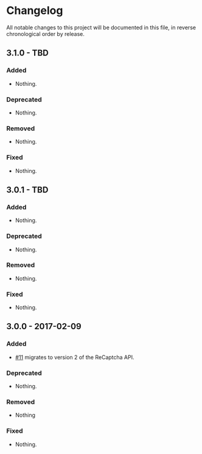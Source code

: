 # Changelog

All notable changes to this project will be documented in this file, in reverse chronological order by release.

## 3.1.0 - TBD

### Added

- Nothing.

### Deprecated

- Nothing.

### Removed

- Nothing.

### Fixed

- Nothing.

## 3.0.1 - TBD

### Added

- Nothing.

### Deprecated

- Nothing.

### Removed

- Nothing.

### Fixed

- Nothing.

## 3.0.0 - 2017-02-09

### Added

- [#11](https://github.com/zendframework/ZendService_ReCaptcha/pull/11) migrates to
  version 2 of the ReCaptcha API.

### Deprecated

- Nothing.

### Removed

- Nothing

### Fixed

- Nothing.
